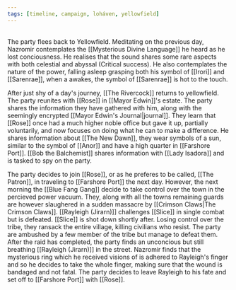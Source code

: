 ```yaml
---
tags: [timeline, campaign, loháven, yellowfield]
---
```

<span  
class='ob-timelines'  
data-date='1344-01-17'  
data-title='Return to Yellowfield'  
data-class='orange'  
data-img = 'Images/YellowfieldLandscape.jpg'  
data-type='range'>  
The party flees back to Yellowfield.
</span>
Meditating on the previous day, Nazromir contemplates the [[Mysterious Divine Language]] he heard as he lost conciousness. He realises that the sound shares some rare aspects with both celestial and abyssal (Critical success). He also contemplates the nature of the power, falling asleep grasping both his symbol of [[Irori]] and [[Sarenrae]], when a awakes, the symbol of [[Sarenrae]] is hot to the touch. 

After just shy of a day's journey, [[The Rivercock]] returns to yellowfield. The party reunites with [[Rose]] in [[Mayor Edwin]]'s estate. The party shares the information they have gathered with him, along with the seemingly encrypted [[Mayor Edwin's Journal|journal]]. They learn that [[Rose]] once had a much higher noble office but gave it up, partially voluntarily, and now focuses on doing what he can to make a difference. He shares information about [[The New Dawn]], they wear symbols of a sun, similar to the symbol of [[Anor]] and have a high quarter in [[Farshore Port]]. [[Bob the Balchemist]] shares information with [[Lady Isadora]] and is tasked to spy on the party. 

The party decides to join [[Rose]], or as he preferes to be called, [[The Patron]], in traveling to [[Farshore Port]] the next day. However, the next morning the [[Blue Fang Gang]] decide to take control over the town in the percieved power vacuum. They, along with all the towns remaining guards are however slaughered in a sudden massacre by [[Crimson Claws|The Crimson Claws]]. [[Rayleigh (Jirarn)]] challenges [[Slice]] in single combat but is defeated. [[Slice]] is shot down shortly after. Losing control over the tribe, they ransack the entire village, killing civilians who resist. The party are ambushed by a few member of the tribe but manage to defeat them. After the raid has completed, the party finds an unconcious but still breathing [[Rayleigh (Jirarn)]] in the street. Nazromir finds that the mysterious ring which he received visions of is adhered to Rayleigh's finger and so he decides to take the whole finger, making sure that the wound is bandaged and not fatal. The party decides to leave Rayleigh to his fate and set off to [[Farshore Port]] with [[Rose]]. 
